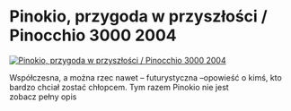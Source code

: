 Pinokio, przygoda w przyszłości / Pinocchio 3000 2004 
=============
[![Pinokio, przygoda w przyszłości / Pinocchio 3000 2004 ](http://vidos.pl/images/player.gif)](http://vidos.pl/pinokio-przygoda-w-przyszlosci-pinocchio-3000-2004)

 Współczesna, a można rzec nawet – futurystyczna –opowieść o kimś, kto bardzo chciał zostać chłopcem. Tym razem Pinokio nie jest zobacz pełny opis

